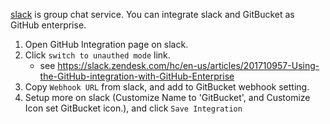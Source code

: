 [slack](https://slack.com/) is group chat service. You can integrate slack and GitBucket as GitHub enterprise.

  1. Open GitHub Integration page on slack.
  2. Click `switch to unauthed mode` link.
     * see https://slack.zendesk.com/hc/en-us/articles/201710957-Using-the-GitHub-integration-with-GitHub-Enterprise
  3. Copy `Webhook URL` from slack, and add to GitBucket webhook setting.
  4. Setup more on slack (Customize Name to 'GitBucket', and Customize Icon set GitBucket icon.), and click `Save Integration`
